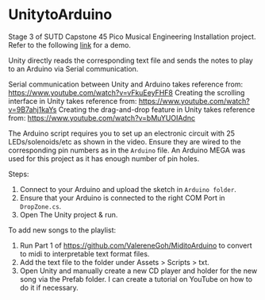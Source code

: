 # UnitytoArduino
Stage 3 of SUTD Capstone 45 Pico Musical Engineering Installation project.<br/>
Refer to the following [link](https://youtu.be/2uuDL-eeGaw) for a demo.

Unity directly reads the corresponding text file and sends the notes to play to an Arduino via Serial communication.

Serial communication between Unity and Arduino takes reference from: https://www.youtube.com/watch?v=vFkuEeyFHF8
Creating the scrolling interface in Unity takes reference from: https://www.youtube.com/watch?v=9B7ahj1kaYs
Creating the drag-and-drop feature in Unity takes reference from: https://www.youtube.com/watch?v=bMuYUOIAdnc 

The Arduino script requires you to set up an electronic circuit with 25 LEDs/solenoids/etc as shown in the video. Ensure they are wired to the corresponding pin numbers as in the `Arduino` file. An Arduino MEGA was used for this project as it has enough number of pin holes.

Steps:
1. Connect to your Arduino and upload the sketch in `Arduino folder`.
2. Ensure that your Arduino is connected to the right COM Port in `DropZone.cs`.
3. Open The Unity project & run.

To add new songs to the playlist:
1. Run Part 1 of https://github.com/ValereneGoh/MiditoArduino to convert to midi to interpretable text format files.
2. Add the text file to the folder under Assets > Scripts > txt.
3. Open Unity and manually create a new CD player and holder for the new song via the Prefab folder. I can create a tutorial on YouTube on how to do it if necessary.
